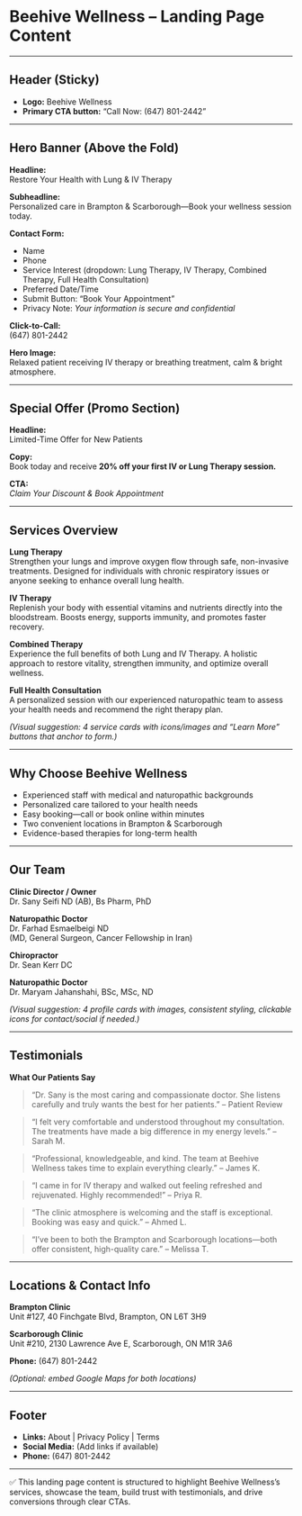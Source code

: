 
# Beehive Wellness – Landing Page Content

---

## Header (Sticky)
- **Logo:** Beehive Wellness
- **Primary CTA button:** “Call Now: (647) 801-2442”

---

## Hero Banner (Above the Fold)
**Headline:**  
Restore Your Health with Lung & IV Therapy  

**Subheadline:**  
Personalized care in Brampton & Scarborough—Book your wellness session today.  

**Contact Form:**  
- Name  
- Phone  
- Service Interest (dropdown: Lung Therapy, IV Therapy, Combined Therapy, Full Health Consultation)  
- Preferred Date/Time  
- Submit Button: “Book Your Appointment”  
- Privacy Note: *Your information is secure and confidential*  

**Click-to-Call:**  
(647) 801-2442  

**Hero Image:**  
Relaxed patient receiving IV therapy or breathing treatment, calm & bright atmosphere.  

---

## Special Offer (Promo Section)
**Headline:**  
Limited-Time Offer for New Patients  

**Copy:**  
Book today and receive **20% off your first IV or Lung Therapy session.**  

**CTA:**  
*Claim Your Discount & Book Appointment*  

---

## Services Overview

**Lung Therapy**  
Strengthen your lungs and improve oxygen flow through safe, non-invasive treatments. Designed for individuals with chronic respiratory issues or anyone seeking to enhance overall lung health.  

**IV Therapy**  
Replenish your body with essential vitamins and nutrients directly into the bloodstream. Boosts energy, supports immunity, and promotes faster recovery.  

**Combined Therapy**  
Experience the full benefits of both Lung and IV Therapy. A holistic approach to restore vitality, strengthen immunity, and optimize overall wellness.  

**Full Health Consultation**  
A personalized session with our experienced naturopathic team to assess your health needs and recommend the right therapy plan.  

*(Visual suggestion: 4 service cards with icons/images and “Learn More” buttons that anchor to form.)*  

---

## Why Choose Beehive Wellness
- Experienced staff with medical and naturopathic backgrounds  
- Personalized care tailored to your health needs  
- Easy booking—call or book online within minutes  
- Two convenient locations in Brampton & Scarborough  
- Evidence-based therapies for long-term health  

---

## Our Team

**Clinic Director / Owner**  
Dr. Sany Seifi ND (AB), Bs Pharm, PhD  

**Naturopathic Doctor**  
Dr. Farhad Esmaelbeigi ND  
(MD, General Surgeon, Cancer Fellowship in Iran)  

**Chiropractor**  
Dr. Sean Kerr DC  

**Naturopathic Doctor**  
Dr. Maryam Jahanshahi, BSc, MSc, ND  

*(Visual suggestion: 4 profile cards with images, consistent styling, clickable icons for contact/social if needed.)*  

---

## Testimonials

**What Our Patients Say**  

> “Dr. Sany is the most caring and compassionate doctor. She listens carefully and truly wants the best for her patients.” – Patient Review  

> “I felt very comfortable and understood throughout my consultation. The treatments have made a big difference in my energy levels.” – Sarah M.  

> “Professional, knowledgeable, and kind. The team at Beehive Wellness takes time to explain everything clearly.” – James K.  

> “I came in for IV therapy and walked out feeling refreshed and rejuvenated. Highly recommended!” – Priya R.  

> “The clinic atmosphere is welcoming and the staff is exceptional. Booking was easy and quick.” – Ahmed L.  

> “I’ve been to both the Brampton and Scarborough locations—both offer consistent, high-quality care.” – Melissa T.  

---

## Locations & Contact Info

**Brampton Clinic**  
Unit #127, 40 Finchgate Blvd, Brampton, ON L6T 3H9  

**Scarborough Clinic**  
Unit #210, 2130 Lawrence Ave E, Scarborough, ON M1R 3A6  

**Phone:** (647) 801-2442  

*(Optional: embed Google Maps for both locations)*  

---

## Footer
- **Links:** About | Privacy Policy | Terms  
- **Social Media:** (Add links if available)  
- **Phone:** (647) 801-2442  

---

✅ This landing page content is structured to highlight Beehive Wellness’s services, showcase the team, build trust with testimonials, and drive conversions through clear CTAs.
